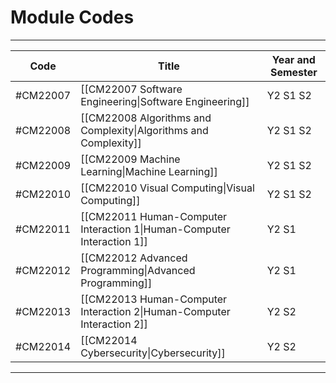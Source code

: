 # Module Codes

---

| Code     | Title                                                                  | Year and Semester |
| -------- | ---------------------------------------------------------------------- | ----------------- |
| #CM22007 | [[CM22007 Software Engineering\|Software Engineering]]                 | Y2 S1 S2          |
| #CM22008 | [[CM22008 Algorithms and Complexity\|Algorithms and Complexity]]       | Y2 S1 S2          |
| #CM22009 | [[CM22009 Machine Learning\|Machine Learning]]                         | Y2 S1 S2          |
| #CM22010 | [[CM22010 Visual Computing\|Visual Computing]]                         | Y2 S1 S2          |
| #CM22011 | [[CM22011 Human-Computer Interaction 1\|Human-Computer Interaction 1]] | Y2 S1             |
| #CM22012 | [[CM22012 Advanced Programming\|Advanced Programming]]                 | Y2 S1             |
| #CM22013 | [[CM22013 Human-Computer Interaction 2\|Human-Computer Interaction 2]] | Y2 S2             |
| #CM22014 | [[CM22014 Cybersecurity\|Cybersecurity]]                               | Y2 S2             |

---


